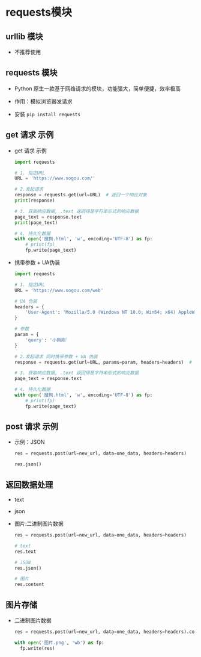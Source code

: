 # requests模块

## urllib 模块

+ 不推荐使用

## requests 模块

+ Python 原生一款基于网络请求的模块，功能强大，简单便捷，效率极高
+ 作用：模拟浏览器发请求

+ 安装 `pip install requests`

##  get 请求 示例

+ get 请求 示例

  ```py
  import requests

  # 1. 指定URL
  URL = 'https://www.sogou.com/'

  # 2.发起请求
  response = requests.get(url=URL)  # 返回一个响应对象
  print(response)

  # 3. 获取响应数据, .text 返回得是字符串形式的响应数据
  page_text = response.text
  print(page_text)

  # 4. 持久化数据
  with open('搜狗.html', 'w', encoding='UTF-8') as fp:
      # print(fp)
      fp.write(page_text)
  ```

+ 携带参数 + UA伪装

  ```py
  import requests

  # 1. 指定URL
  URL = 'https://www.sogou.com/web'

  # UA 伪装
  headers = {
      'User-Agent': 'Mozilla/5.0 (Windows NT 10.0; Win64; x64) AppleWebKit/537.36 (KHTML, like Gecko) Chrome/96.0.4664.45 Safari/537.36'
  }

  # 参数
  param = {
      'query': '小刚刚'
  }

  # 2.发起请求 同时携带参数 + UA 伪装
  response = requests.get(url=URL, params=param, headers=headers)  # 返回一个响应对象

  # 3. 获取响应数据, .text 返回得是字符串形式的响应数据
  page_text = response.text

  # 4. 持久化数据
  with open('搜狗.html', 'w', encoding='UTF-8') as fp:
      # print(fp)
      fp.write(page_text)
  ```

## post 请求 示例

+ 示例：JSON

  ```py
  res = requests.post(url=new_url, data=one_data, headers=headers)

  res.json()
  ```

## 返回数据处理

+ text
+ json
+ 图片:二进制图片数据

  ```py
  res = requests.post(url=new_url, data=one_data, headers=headers)

  # text
  res.text

  # JSON
  res.json()

  # 图片
  res.content
  ```

## 图片存储

+ 二进制图片数据

  ```py
  res = requests.post(url=new_url, data=one_data, headers=headers).content

  with open('图片.png', 'wb') as fp:
    fp.write(res)
  ```

